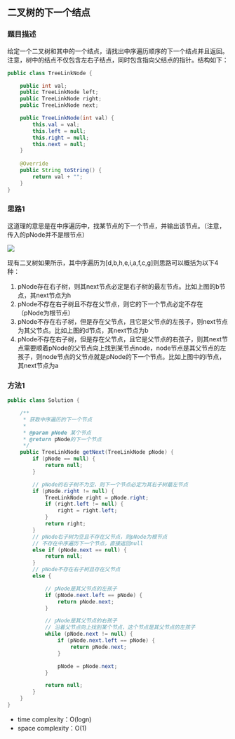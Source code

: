 ## 二叉树的下一个结点

### 题目描述

给定一个二叉树和其中的一个结点，请找出中序遍历顺序的下一个结点并且返回。注意，树中的结点不仅包含左右子结点，同时包含指向父结点的指针。结构如下：

```java
public class TreeLinkNode {

    public int val;
    public TreeLinkNode left;
    public TreeLinkNode right;
    public TreeLinkNode next;

    public TreeLinkNode(int val) {
        this.val = val;
        this.left = null;
        this.right = null;
        this.next = null;
    }
    
    @Override
    public String toString() {
        return val + "";
    }
}
```



### 思路1

这道理的意思是在中序遍历中，找某节点的下一个节点，并输出该节点。（注意，传入的pNode并不是根节点）

![](https://ws1.sinaimg.cn/large/0062R7s4gy1fyc1x0ek9tj309207z74l.jpg)

现有二叉树如果所示，其中序遍历为[d,b,h,e,i,a,f,c,g]则思路可以概括为以下4种：

1. pNode存在右子树，则其next节点必定是右子树的最左节点。比如上图的b节点，其next节点为h
2. pNode不存在右子树且不存在父节点，则它的下一个节点必定不存在（pNode为根节点）
3. pNode不存在右子树，但是存在父节点，且它是父节点的左孩子，则next节点为其父节点。比如上图的d节点，其next节点为b
4. pNode不存在右子树，但是存在父节点，且它是父节点的右孩子，则其next节点需要顺着pNode的父节点向上找到某节点node，node节点是其父节点的左孩子，则node节点的父节点就是pNode的下一个节点。比如上图中的i节点，其next节点为a

### 方法1

```java
public class Solution {

    /**
     * 获取中序遍历的下一个节点
     *
     * @param pNode 某个节点
     * @return pNode的下一个节点
     */
    public TreeLinkNode getNext(TreeLinkNode pNode) {
        if (pNode == null) {
            return null;
        }

        // pNode的右子树不为空，则下一个节点必定为其右子树最左节点
        if (pNode.right != null) {
            TreeLinkNode right = pNode.right;
            if (right.left != null) {
                right = right.left;
            }
            return right;
        }
        // pNode右子树为空且不存在父节点，则pNode为根节点
        // 不存在中序遍历下一个节点，直接返回null
        else if (pNode.next == null) {
            return null;
        }
        // pNode不存在右子树且存在父节点
        else {

            // pNode是其父节点的左孩子
            if (pNode.next.left == pNode) {
                return pNode.next;
            }

            // pNode是其父节点的右孩子
            // 沿着父节点向上找到某个节点，这个节点是其父节点的左孩子
            while (pNode.next != null) {
                if (pNode.next.left == pNode) {
                    return pNode.next;
                }

                pNode = pNode.next;
            }

            return null;
        }
    }
}
```

- time complexity：O(logn)
- space complexity：O(1)